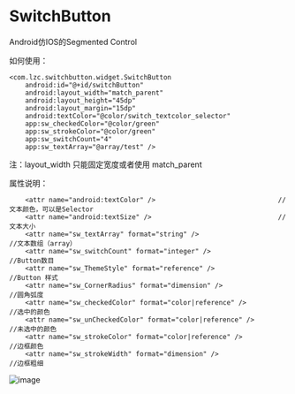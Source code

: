 # SwitchButton
Android仿IOS的Segmented Control

如何使用：

	<com.lzc.switchbutton.widget.SwitchButton
        android:id="@+id/switchButton"
        android:layout_width="match_parent"
        android:layout_height="45dp"
        android:layout_margin="15dp"
        android:textColor="@color/switch_textcolor_selector"
        app:sw_checkedColor="@color/green"
        app:sw_strokeColor="@color/green"
        app:sw_switchCount="4"
        app:sw_textArray="@array/test" />

 注：layout_width 只能固定宽度或者使用 match_parent
		
属性说明：
		
		<attr name="android:textColor" />                               //文本颜色，可以是Selector
        <attr name="android:textSize" />                                //文本大小
        <attr name="sw_textArray" format="string" />						//文本数组（array）
        <attr name="sw_switchCount" format="integer" />                    //Button数目
        <attr name="sw_ThemeStyle" format="reference" />                  //Button 样式
        <attr name="sw_CornerRadius" format="dimension" />                //圆角弧度
        <attr name="sw_checkedColor" format="color|reference" />          //选中的颜色
        <attr name="sw_unCheckedColor" format="color|reference" />        //未选中的颜色
        <attr name="sw_strokeColor" format="color|reference" />           //边框颜色
        <attr name="sw_strokeWidth" format="dimension" />                 //边框粗细

 ![image](https://github.com/mvpleung/SwitchButton/blob/master/art/switchbutton.gif)
